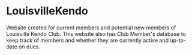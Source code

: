 # LouisvilleKendo
Website created for current members and potential new members of Louisville Kendo Club.
This website also has Club Member's database to keep track of members and whether 
they are currently active and up-to-date on dues.  
